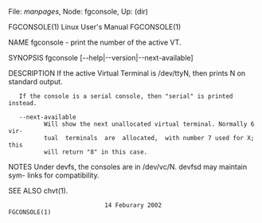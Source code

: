File: *manpages*,  Node: fgconsole,  Up: (dir)

FGCONSOLE(1)                  Linux User's Manual                 FGCONSOLE(1)



NAME
       fgconsole - print the number of the active VT.


SYNOPSIS
       fgconsole [--help|--version|--next-available]

DESCRIPTION
       If  the active Virtual Terminal is /dev/ttyN, then prints N on standard
       output.

       If the console is a serial console, then "serial" is printed instead.

       --next-available
              Will show the next unallocated virtual terminal. Normally 6 vir-
              tual  terminals  are  allocated,  with number 7 used for X; this
              will return "8" in this case.


NOTES
       Under devfs, the consoles are in /dev/vc/N.  devfsd may  maintain  sym-
       links for compatibility.

SEE ALSO
       chvt(1).




                               14 Feburary 2002                   FGCONSOLE(1)

